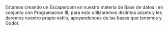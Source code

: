 Estamos creando un Escaperoom en nuestra materia de Base de datos I en conjunto con Programacion III, para esto utilizaremos distintos assets y les daremos nuestro propio estilo, apoyandonoes de las bases que tenemos y Godot.

